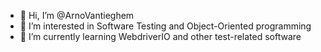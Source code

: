 - 👋 Hi, I’m @ArnoVantieghem
- 👀 I’m interested in Software Testing and Object-Oriented programming
- 🌱 I’m currently learning WebdriverIO and other test-related software
<!---
ArnoVantieghem/ArnoVantieghem is a ✨ special ✨ repository because its `README.md` (this file) appears on your GitHub profile.
You can click the Preview link to take a look at your changes.
--->
